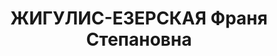 ---
title: ЖИГУЛИС-ЕЗЕРСКАЯ Франя Степановна
description: "Род. в 1901, Ковенская губ., Шавельский уезд, местечко Енишкес, литовка,\
  \ б/п. Проживала: г. Иркутск. Секретарь общего отдела Иркутского облисполкома \n\
  \  Арестована 15.04.1937. Обв. по ст. ст. 17, 58-8, 58-11 УК РСФСР. Приговор: ВК\
  \ ВС СССР, 24.10.1937 – 10 лет ИТЛ. \n  Реабилитирована ВК ВС СССР 27.03.1958"
---